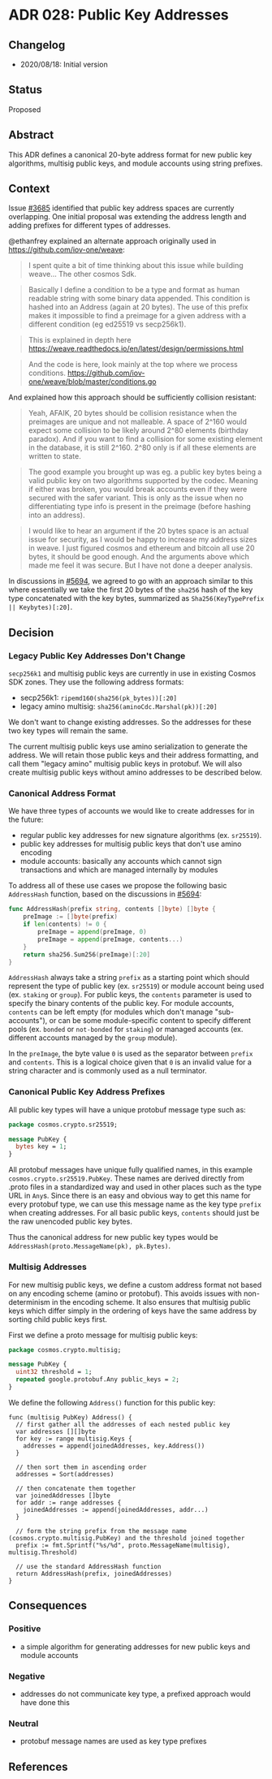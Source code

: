 # ADR 028: Public Key Addresses

## Changelog

- 2020/08/18: Initial version

## Status

Proposed

## Abstract

This ADR defines a canonical 20-byte address format for new public key algorithms, multisig public keys, and module
accounts using string prefixes.

## Context

Issue [\#3685](https://github.com/cosmos/cosmos-sdk/issues/3685) identified that public key
address spaces are currently overlapping. One initial proposal was extending the address length and
adding prefixes for different types of addresses. 

@ethanfrey explained an alternate approach originally used in https://github.com/iov-one/weave:

> I spent quite a bit of time thinking about this issue while building weave... The other cosmos Sdk.

> Basically I define a condition to be a type and format as human readable string with some binary data appended. This condition is hashed into an Address (again at 20 bytes). The use of this prefix makes it impossible to find a preimage for a given address with a different condition (eg ed25519 vs secp256k1).

> This is explained in depth here https://weave.readthedocs.io/en/latest/design/permissions.html

> And the code is here, look mainly at the top where we process conditions. https://github.com/iov-one/weave/blob/master/conditions.go

And explained how this approach should be sufficiently collision resistant:
> Yeah, AFAIK, 20 bytes should be collision resistance when the preimages are unique and not malleable. A space of 2^160 would expect some collision to be likely around 2^80 elements (birthday paradox). And if you want to find a collision for some existing element in the database, it is still 2^160. 2^80 only is if all these elements are written to state.

> The good example you brought up was eg. a public key bytes being a valid public key on two algorithms supported by the codec. Meaning if either was broken, you would break accounts even if they were secured with the safer variant. This is only as the issue when no differentiating type info is present in the preimage (before hashing into an address).

> I would like to hear an argument if the 20 bytes space is an actual issue for security, as I would be happy to increase my address sizes in weave. I just figured cosmos and ethereum and bitcoin all use 20 bytes, it should be good enough. And the arguments above which made me feel it was secure. But I have not done a deeper analysis.

In discussions in [\#5694](https://github.com/cosmos/cosmos-sdk/issues/5694), we agreed to go with an
approach similar to this where essentially we take the first 20 bytes of the `sha256` hash of
the key type concatenated with the key bytes, summarized as `Sha256(KeyTypePrefix || Keybytes)[:20]`.

## Decision

### Legacy Public Key Addresses Don't Change

`secp256k1` and multisig public keys are currently in use in existing Cosmos SDK zones. They use the following
address formats:

- secp256k1: `ripemd160(sha256(pk_bytes))[:20]`
- legacy amino multisig: `sha256(aminoCdc.Marshal(pk))[:20]`

We don't want to change existing addresses. So the addresses for these two key types will remain the same.

The current multisig public keys use amino serialization to generate the address. We will retain
those public keys and their address formatting, and call them "legacy amino" multisig public keys
in protobuf. We will also create multisig public keys without amino addresses to be described below.


### Canonical Address Format

We have three types of accounts we would like to create addresses for in the future:
- regular public key addresses for new signature algorithms (ex. `sr25519`).
- public key addresses for multisig public keys that don't use amino encoding
- module accounts: basically any accounts which cannot sign transactions and
which are managed internally by modules

To address all of these use cases we propose the following basic `AddressHash` function,
based on the discussions in [\#5694](https://github.com/cosmos/cosmos-sdk/issues/5694):

```go
func AddressHash(prefix string, contents []byte) []byte {
	preImage := []byte(prefix)
	if len(contents) != 0 {
		preImage = append(preImage, 0)
		preImage = append(preImage, contents...)
	}
	return sha256.Sum256(preImage)[:20]
}
```

`AddressHash` always take a string `prefix` as a starting point which should represent the
type of public key (ex. `sr25519`) or module account being used (ex. `staking` or `group`).
For public keys, the `contents` parameter is used to specify the binary contents of the public
key. For module accounts, `contents` can be left empty (for modules which don't manage "sub-accounts"),
or can be some module-specific content to specify different pools (ex. `bonded` or `not-bonded` for `staking`)
or managed accounts (ex. different accounts managed by the `group` module).

In the `preImage`, the byte value `0` is used as the separator between `prefix` and `contents`. This is a logical
choice given that `0` is an invalid value for a string character and is commonly used as a null terminator.

### Canonical Public Key Address Prefixes

All public key types will have a unique protobuf message type such as:

```proto
package cosmos.crypto.sr25519;

message PubKey {
  bytes key = 1;
}
```
 
All protobuf messages have unique fully qualified names, in this example `cosmos.crypto.sr25519.PubKey`.
These names are derived directly from .proto files in a standardized way and used
in other places such as the type URL in `Any`s. Since there is an easy and obvious
way to get this name for every protobuf type, we can use this message name as the
key type `prefix` when creating addresses. For all basic public keys, `contents`
should just be the raw unencoded public key bytes.

Thus the canonical address for new public key types would be `AddressHash(proto.MessageName(pk), pk.Bytes)`.

### Multisig Addresses

For new multisig public keys, we define a custom address format not based on any encoding scheme
(amino or protobuf). This avoids issues with non-determinism in the encoding scheme. It also
ensures that multisig public keys which differ simply in the ordering of keys have the same
address by sorting child public keys first.

First we define a proto message for multisig public keys:
```proto
package cosmos.crypto.multisig;

message PubKey {
  uint32 threshold = 1;
  repeated google.protobuf.Any public_keys = 2;
}
```

We define the following `Address()` function for this public key:

```
func (multisig PubKey) Address() {
  // first gather all the addresses of each nested public key
  var addresses [][]byte
  for key := range multisig.Keys {
    addresses = append(joinedAddresses, key.Address())
  }

  // then sort them in ascending order
  addresses = Sort(addresses)

  // then concatenate them together
  var joinedAddresses []byte
  for addr := range addresses {
    joinedAddresses := append(joinedAddresses, addr...)
  }

  // form the string prefix from the message name (cosmos.crypto.multisig.PubKey) and the threshold joined together
  prefix := fmt.Sprintf("%s/%d", proto.MessageName(multisig), multisig.Threshold)

  // use the standard AddressHash function
  return AddressHash(prefix, joinedAddresses)
}
``` 

## Consequences

### Positive
- a simple algorithm for generating addresses for new public keys and module accounts

### Negative
- addresses do not communicate key type, a prefixed approach would have done this

### Neutral
- protobuf message names are used as key type prefixes

## References
